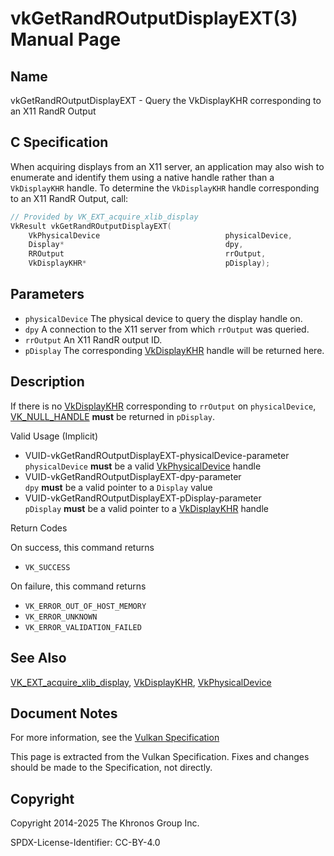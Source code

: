 # vkGetRandROutputDisplayEXT(3) Manual Page

## Name

vkGetRandROutputDisplayEXT - Query the VkDisplayKHR corresponding to an X11 RandR Output



## [](#_c_specification)C Specification

When acquiring displays from an X11 server, an application may also wish to enumerate and identify them using a native handle rather than a `VkDisplayKHR` handle. To determine the `VkDisplayKHR` handle corresponding to an X11 RandR Output, call:

```c++
// Provided by VK_EXT_acquire_xlib_display
VkResult vkGetRandROutputDisplayEXT(
    VkPhysicalDevice                            physicalDevice,
    Display*                                    dpy,
    RROutput                                    rrOutput,
    VkDisplayKHR*                               pDisplay);
```

## [](#_parameters)Parameters

- `physicalDevice` The physical device to query the display handle on.
- `dpy` A connection to the X11 server from which `rrOutput` was queried.
- `rrOutput` An X11 RandR output ID.
- `pDisplay` The corresponding [VkDisplayKHR](https://registry.khronos.org/vulkan/specs/latest/man/html/VkDisplayKHR.html) handle will be returned here.

## [](#_description)Description

If there is no [VkDisplayKHR](https://registry.khronos.org/vulkan/specs/latest/man/html/VkDisplayKHR.html) corresponding to `rrOutput` on `physicalDevice`, [VK\_NULL\_HANDLE](https://registry.khronos.org/vulkan/specs/latest/man/html/VK_NULL_HANDLE.html) **must** be returned in `pDisplay`.

Valid Usage (Implicit)

- [](#VUID-vkGetRandROutputDisplayEXT-physicalDevice-parameter)VUID-vkGetRandROutputDisplayEXT-physicalDevice-parameter  
  `physicalDevice` **must** be a valid [VkPhysicalDevice](https://registry.khronos.org/vulkan/specs/latest/man/html/VkPhysicalDevice.html) handle
- [](#VUID-vkGetRandROutputDisplayEXT-dpy-parameter)VUID-vkGetRandROutputDisplayEXT-dpy-parameter  
  `dpy` **must** be a valid pointer to a `Display` value
- [](#VUID-vkGetRandROutputDisplayEXT-pDisplay-parameter)VUID-vkGetRandROutputDisplayEXT-pDisplay-parameter  
  `pDisplay` **must** be a valid pointer to a [VkDisplayKHR](https://registry.khronos.org/vulkan/specs/latest/man/html/VkDisplayKHR.html) handle

Return Codes

On success, this command returns

- `VK_SUCCESS`

On failure, this command returns

- `VK_ERROR_OUT_OF_HOST_MEMORY`
- `VK_ERROR_UNKNOWN`
- `VK_ERROR_VALIDATION_FAILED`

## [](#_see_also)See Also

[VK\_EXT\_acquire\_xlib\_display](https://registry.khronos.org/vulkan/specs/latest/man/html/VK_EXT_acquire_xlib_display.html), [VkDisplayKHR](https://registry.khronos.org/vulkan/specs/latest/man/html/VkDisplayKHR.html), [VkPhysicalDevice](https://registry.khronos.org/vulkan/specs/latest/man/html/VkPhysicalDevice.html)

## [](#_document_notes)Document Notes

For more information, see the [Vulkan Specification](https://registry.khronos.org/vulkan/specs/latest/html/vkspec.html#vkGetRandROutputDisplayEXT)

This page is extracted from the Vulkan Specification. Fixes and changes should be made to the Specification, not directly.

## [](#_copyright)Copyright

Copyright 2014-2025 The Khronos Group Inc.

SPDX-License-Identifier: CC-BY-4.0